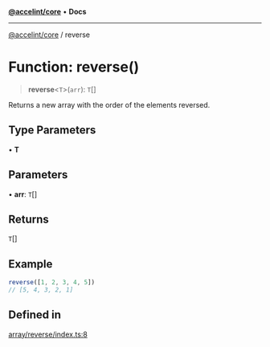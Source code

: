 [**@accelint/core**](../README.md) • **Docs**

***

[@accelint/core](../README.md) / reverse

# Function: reverse()

> **reverse**\<`T`\>(`arr`): `T`[]

Returns a new array with the order of the elements reversed.

## Type Parameters

• **T**

## Parameters

• **arr**: `T`[]

## Returns

`T`[]

## Example

```ts
reverse([1, 2, 3, 4, 5])
// [5, 4, 3, 2, 1]
```

## Defined in

[array/reverse/index.ts:8](https://github.com/gohypergiant/standard-toolkit/blob/424b88fd48a5bcc02ed99ee27fd64cd73349aa30/packages/core/src/array/reverse/index.ts#L8)
